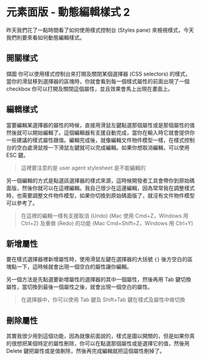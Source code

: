 # 元素面版 - 動態編輯樣式 2
昨天我們花了一點時間看了如何使用樣式控制台 (Styles pane) 來檢視樣式，今天我們則要來看如何動態編輯樣式。

## 開關樣式
擷圖
你可以使用樣式控制台來打開及關閉某個選擇器 (CSS selectors) 的樣式，當你的滑鼠移到選擇器的區塊時，你就會看到每一個樣式屬性的前面出現了一個 checkbox 
你可以打開及關閉這個屬性，並且效果會馬上出現在畫面上。


## 編輯樣式
當要編輯某選擇器的屬性的時候，直接用滑鼠左鍵點選那個屬性或是那個屬性的值然後就可以開始編輯了。這個編輯器有支援自動完成，當你在輸入時它就會提供你
一些建議的樣式屬性跟值。編輯完成後，就像編輯文件物件模型一樣，在樣式控制台的空白處滑鼠按一下滑鼠左鍵就可以完成編輯。如果你想取消編輯，可以使用 ESC 鍵。

> 這裡要注意的是 user agent stylesheet 是不能編輯的

另一個編輯的方式是點選該選擇器的樣式來源，這時候開發者工具會帶你到原始碼面版，然後你就可以在這裡編輯。我自己很少在這邊編輯，因為常常我在調整樣式
時，也需要調整文件物件模型，如果你切換到原始碼面版了，就沒有文件物件模型可以參考了。

> 在這裡的編輯一樣有支援取消 (Undo) (Mac 使用 Cmd+Z，Windows 用 Ctrl+Z) 及重做 (Redo) 的功能 (Mac Cmd+Shift+Z，Windows 用 Ctrl+Y)  

## 新增屬性
要在樣式選擇器裡新增屬性時，使用滑鼠左鍵在選擇器的大括號 `{}` 後方空白的區塊點一下，這時候就會出現一個空白的屬性讓你編輯。

另一個方法是先點選要新增屬性的選擇器的其中一個屬性，然後再用 Tab 鍵切換屬性，當切換到最後一個屬性之後，就會出現一個空白的屬性。

> 在選擇器中，你可以使用 Tab 鍵及 Shift+Tab 鍵在樣式及屬性中做切換

## 刪除屬性
其實我很少用到這個功能，因為就像前面說的，樣式是圖以開關的，但是如果你真的很想把某個特定的屬性刪除，你可以在點選那個屬性或是選擇它的值，然後用 Delete 
鍵把屬性或是值刪除，然後再完成編輯就把這個屬性刪掉了。


